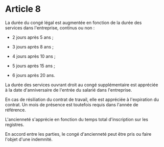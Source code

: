 # Article 8

La durée du congé légal est augmentée en fonction de la durée des services dans l'entreprise, continus ou non :

- 2 jours après 5 ans ;

- 3 jours après 8 ans ;

- 4 jours après 10 ans ;

- 5 jours après 15 ans ;

- 6 jours après 20 ans.

La durée des services ouvrant droit au congé supplémentaire est appréciée à la date d'anniversaire de l'entrée du salarié dans l'entreprise.

En cas de résiliation du contrat de travail, elle est appréciée à l'expiration du contrat. Un mois de présence est toutefois requis dans l'année de référence.

L'ancienneté s'apprécie en fonction du temps total d'inscription sur les registres.

En accord entre les parties, le congé d'ancienneté peut être pris ou faire l'objet d'une indemnité.

